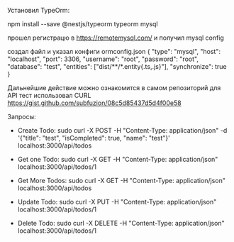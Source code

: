Установил TypeOrm:

npm install --save @nestjs/typeorm typeorm mysql

прошел регистрацю в https://remotemysql.com/ и получил mysql config

создал файл и указал конфиги
ormconfig.json
{
  "type": "mysql",
  "host": "localhost",
  "port": 3306,
  "username": "root",
  "password": "root",
  "database": "test",
  "entities": ["dist/**/*.entity{.ts,.js}"],
  "synchronize": true
}

Дальнейшие действие можно ознакомится в самом репозиторий
для API тест использовал CURL
https://gist.github.com/subfuzion/08c5d85437d5d4f00e58

Запросы:
- Create Todo: 
sudo curl -X POST -H "Content-Type: application/json" -d '{"title": "test", "isCompleted": true, "name": "test"}' localhost:3000/api/todos

- Get one Todo:
sudo curl -X GET -H "Content-Type: application/json" localhost:3000/api/todos/1

- Get More Todos:
sudo curl -X GET -H "Content-Type: application/json" localhost:3000/api/todos

- Update Todo:
sudo curl -X PUT -H "Content-Type: application/json" localhost:3000/api/todos/1

- Delete Todo:
sudo curl -X DELETE -H "Content-Type: application/json" localhost:3000/api/todos/1
